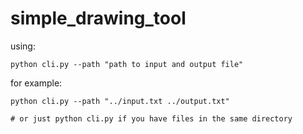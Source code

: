 # simple_drawing_tool
using:
```
python cli.py --path "path to input and output file"
```
for example:
```
python cli.py --path "../input.txt ../output.txt"

# or just python cli.py if you have files in the same directory
```
